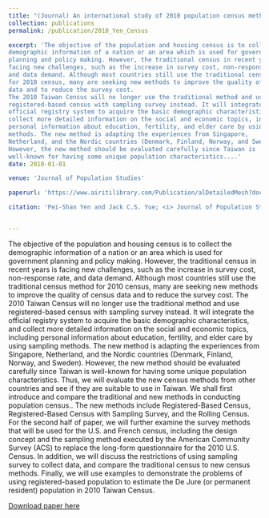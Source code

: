 ```yaml
---
title: "(Journal) An international study of 2010 population census methods" 
collection: publications
permalink: /publication/2010_Yen_Census

excerpt: 'The objective of the population and housing census is to collect the
demographic information of a nation or an area which is used for government
planning and policy making. However, the traditional census in recent years is
facing new challenges, such as the increase in survey cost, non-response rate,
and data demand. Although most countries still use the traditional census method
for 2010 census, many are seeking new methods to improve the quality of census
data and to reduce the survey cost.
The 2010 Taiwan Census will no longer use the traditional method and use
registered-based census with sampling survey instead. It will integrate the
official registry system to acquire the basic demographic characteristics, and
collect more detailed information on the social and economic topics, including
personal information about education, fertility, and elder care by using sampling
methods. The new method is adapting the experiences from Singapore,
Netherland, and the Nordic countries (Denmark, Finland, Norway, and Sweden).
However, the new method should be evaluated carefully since Taiwan is
well-known for having some unique population characteristics....'
date: 2010-01-01

venue: 'Journal of Population Studies'

paperurl: 'https://www.airitilibrary.com/Publication/alDetailedMesh?docid=10183841-201006-201010180080-201010180080-203-229'

citation: 'Pei-Shan Yen and Jack C.S. Yue; <i> Journal of Population Studies</i>. 2010.'


---
```


The objective of the population and housing census is to collect the
demographic information of a nation or an area which is used for government
planning and policy making. However, the traditional census in recent years is
facing new challenges, such as the increase in survey cost, non-response rate,
and data demand. Although most countries still use the traditional census method
for 2010 census, many are seeking new methods to improve the quality of census
data and to reduce the survey cost.
The 2010 Taiwan Census will no longer use the traditional method and use
registered-based census with sampling survey instead. It will integrate the
official registry system to acquire the basic demographic characteristics, and
collect more detailed information on the social and economic topics, including
personal information about education, fertility, and elder care by using sampling
methods. The new method is adapting the experiences from Singapore,
Netherland, and the Nordic countries (Denmark, Finland, Norway, and Sweden).
However, the new method should be evaluated carefully since Taiwan is
well-known for having some unique population characteristics.
Thus, we will evaluate the new census methods from other countries and
see if they are suitable to use in Taiwan. We shall first introduce and compare the
traditional and new methods in conducting population census.. The new methods
include Registered-Based Census, Registered-Based Census with Sampling
Survey, and the Rolling Census. For the second half of paper, we will further
examine the survey methods that will be used for the U.S. and French census,
including the design concept and the sampling method executed by the American
Community Survey (ACS) to replace the long-form questionnaire for the 2010
U.S. Census. In addition, we will discuss the restrictions of using sampling
survey to collect data, and compare the traditional census to new census methods.
Finally, we will use examples to demonstrate the problems of using
registered-based population to estimate the De Jure (or permanent resident)
population in 2010 Taiwan Census. 


[Download paper here](https://psyen0824.github.io/website/files/2010_Yen_JPS_Census.pdf)


&nbsp;
&nbsp;

